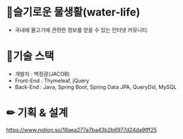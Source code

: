 # 🐋슬기로운 물생활(water-life)
- 국내에 물고기에 관련한 정보를 얻을 수 있는 인터넷 커뮤니티.


# 📗기술 스택
- 개발자 : 백정광(JACOB)
- Front-End : Thymeleaf, jQuery
- Back-End : Java, Spring Boot, Spring Data JPA, QueryDsl, MySQL


# ✏ 기획 & 설계
https://www.notion.so/18aea277a7ba43b2b6977d24da9fff25
